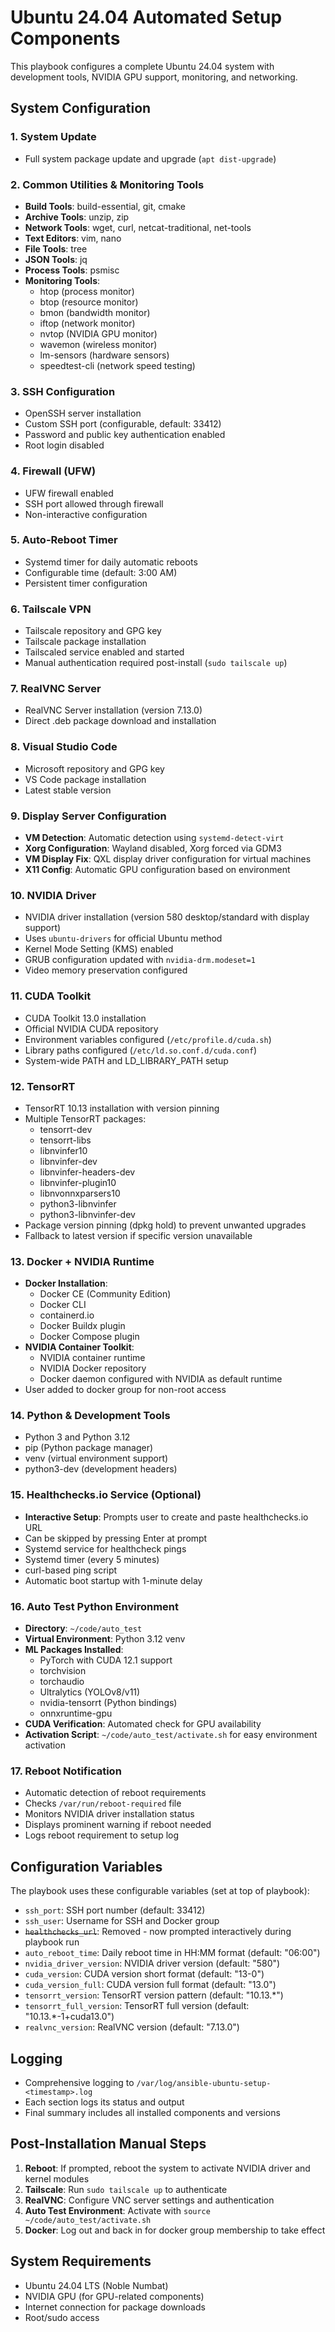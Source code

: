 # Ubuntu 24.04 Automated Setup Components

This playbook configures a complete Ubuntu 24.04 system with development tools, NVIDIA GPU support, monitoring, and networking.

## System Configuration

### 1. System Update
- Full system package update and upgrade (`apt dist-upgrade`)

### 2. Common Utilities & Monitoring Tools
- **Build Tools**: build-essential, git, cmake
- **Archive Tools**: unzip, zip
- **Network Tools**: wget, curl, netcat-traditional, net-tools
- **Text Editors**: vim, nano
- **File Tools**: tree
- **JSON Tools**: jq
- **Process Tools**: psmisc
- **Monitoring Tools**:
  - htop (process monitor)
  - btop (resource monitor)
  - bmon (bandwidth monitor)
  - iftop (network monitor)
  - nvtop (NVIDIA GPU monitor)
  - wavemon (wireless monitor)
  - lm-sensors (hardware sensors)
  - speedtest-cli (network speed testing)

### 3. SSH Configuration
- OpenSSH server installation
- Custom SSH port (configurable, default: 33412)
- Password and public key authentication enabled
- Root login disabled

### 4. Firewall (UFW)
- UFW firewall enabled
- SSH port allowed through firewall
- Non-interactive configuration

### 5. Auto-Reboot Timer
- Systemd timer for daily automatic reboots
- Configurable time (default: 3:00 AM)
- Persistent timer configuration

### 6. Tailscale VPN
- Tailscale repository and GPG key
- Tailscale package installation
- Tailscaled service enabled and started
- Manual authentication required post-install (`sudo tailscale up`)

### 7. RealVNC Server
- RealVNC Server installation (version 7.13.0)
- Direct .deb package download and installation

### 8. Visual Studio Code
- Microsoft repository and GPG key
- VS Code package installation
- Latest stable version

### 9. Display Server Configuration
- **VM Detection**: Automatic detection using `systemd-detect-virt`
- **Xorg Configuration**: Wayland disabled, Xorg forced via GDM3
- **VM Display Fix**: QXL display driver configuration for virtual machines
- **X11 Config**: Automatic GPU configuration based on environment

### 10. NVIDIA Driver
- NVIDIA driver installation (version 580 desktop/standard with display support)
- Uses `ubuntu-drivers` for official Ubuntu method
- Kernel Mode Setting (KMS) enabled
- GRUB configuration updated with `nvidia-drm.modeset=1`
- Video memory preservation configured

### 11. CUDA Toolkit
- CUDA Toolkit 13.0 installation
- Official NVIDIA CUDA repository
- Environment variables configured (`/etc/profile.d/cuda.sh`)
- Library paths configured (`/etc/ld.so.conf.d/cuda.conf`)
- System-wide PATH and LD_LIBRARY_PATH setup

### 12. TensorRT
- TensorRT 10.13 installation with version pinning
- Multiple TensorRT packages:
  - tensorrt-dev
  - tensorrt-libs
  - libnvinfer10
  - libnvinfer-dev
  - libnvinfer-headers-dev
  - libnvinfer-plugin10
  - libnvonnxparsers10
  - python3-libnvinfer
  - python3-libnvinfer-dev
- Package version pinning (dpkg hold) to prevent unwanted upgrades
- Fallback to latest version if specific version unavailable

### 13. Docker + NVIDIA Runtime
- **Docker Installation**:
  - Docker CE (Community Edition)
  - Docker CLI
  - containerd.io
  - Docker Buildx plugin
  - Docker Compose plugin
- **NVIDIA Container Toolkit**:
  - NVIDIA container runtime
  - NVIDIA Docker repository
  - Docker daemon configured with NVIDIA as default runtime
- User added to docker group for non-root access

### 14. Python & Development Tools
- Python 3 and Python 3.12
- pip (Python package manager)
- venv (virtual environment support)
- python3-dev (development headers)

### 15. Healthchecks.io Service (Optional)
- **Interactive Setup**: Prompts user to create and paste healthchecks.io URL
- Can be skipped by pressing Enter at prompt
- Systemd service for healthcheck pings
- Systemd timer (every 5 minutes)
- curl-based ping script
- Automatic boot startup with 1-minute delay

### 16. Auto Test Python Environment
- **Directory**: `~/code/auto_test`
- **Virtual Environment**: Python 3.12 venv
- **ML Packages Installed**:
  - PyTorch with CUDA 12.1 support
  - torchvision
  - torchaudio
  - Ultralytics (YOLOv8/v11)
  - nvidia-tensorrt (Python bindings)
  - onnxruntime-gpu
- **CUDA Verification**: Automated check for GPU availability
- **Activation Script**: `~/code/auto_test/activate.sh` for easy environment activation

### 17. Reboot Notification
- Automatic detection of reboot requirements
- Checks `/var/run/reboot-required` file
- Monitors NVIDIA driver installation status
- Displays prominent warning if reboot needed
- Logs reboot requirement to setup log

## Configuration Variables

The playbook uses these configurable variables (set at top of playbook):

- `ssh_port`: SSH port number (default: 33412)
- `ssh_user`: Username for SSH and Docker group
- ~~`healthchecks_url`~~: Removed - now prompted interactively during playbook run
- `auto_reboot_time`: Daily reboot time in HH:MM format (default: "06:00")
- `nvidia_driver_version`: NVIDIA driver version (default: "580")
- `cuda_version`: CUDA version short format (default: "13-0")
- `cuda_version_full`: CUDA version full format (default: "13.0")
- `tensorrt_version`: TensorRT version pattern (default: "10.13.*")
- `tensorrt_full_version`: TensorRT full version (default: "10.13.*-1+cuda13.0")
- `realvnc_version`: RealVNC version (default: "7.13.0")

## Logging

- Comprehensive logging to `/var/log/ansible-ubuntu-setup-<timestamp>.log`
- Each section logs its status and output
- Final summary includes all installed components and versions

## Post-Installation Manual Steps

1. **Reboot**: If prompted, reboot the system to activate NVIDIA driver and kernel modules
2. **Tailscale**: Run `sudo tailscale up` to authenticate
3. **RealVNC**: Configure VNC server settings and authentication
4. **Auto Test Environment**: Activate with `source ~/code/auto_test/activate.sh`
5. **Docker**: Log out and back in for docker group membership to take effect

## System Requirements

- Ubuntu 24.04 LTS (Noble Numbat)
- NVIDIA GPU (for GPU-related components)
- Internet connection for package downloads
- Root/sudo access
